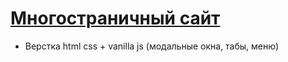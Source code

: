 # [Многостраничный сайт](https://.github.io/Vechkina/barbershop/)

- Верстка html css + vanilla js (модальные окна, табы, меню)
